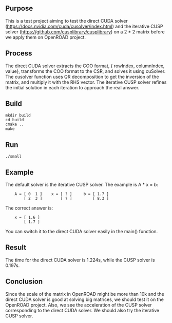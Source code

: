 ## Purpose
This is a test project aiming to test the direct CUDA solver (https://docs.nvidia.com/cuda/cusolver/index.html) and the iterative CUSP solver (https://github.com/cusplibrary/cusplibrary) on a 2 * 2 matrix before we apply them on OpenROAD project. 

## Process
The direct CUDA solver extracts the COO format, {
  rowIndex, columnIndex, value}, transforms the COO format to the CSR, and solves it using cuSolver. The cusolver function uses QR decomposition to get the inversion of the matrix, and multiply it with the RHS vector.
The iterative CUSP solver refines the initial solution in each iteration to approach the real answer.

## Build
```
mkdir build
cd build
cmake ..
make 
```
## Run
```
./small
```

## Example
The default solver is the iterative CUSP solver. The example is A \* x = b:
```
    A = [ 0  1 ]    x = [ ? ]     b = [ 1.7 ]
        [ 2  3 ]        [ ? ]         [ 8.3 ]
```
The correct answer is:
```
    x = [ 1.6 ] 
        [ 1.7 ]   
```
You can switch it to the direct CUDA solver easily in the main() function.

## Result
The time for the direct CUDA solver is 1.224s, while the CUSP solver is 0.197s.

## Conclusion
Since the scale of the matrix in OpenROAD might be more than 10k and the direct CUDA solver is good at solving big matrices, we should test it on the OpenROAD project. Also, we see the acceleration of the CUSP solver corresponding to the direct CUDA solver. We should also try the iterative CUSP solver.
